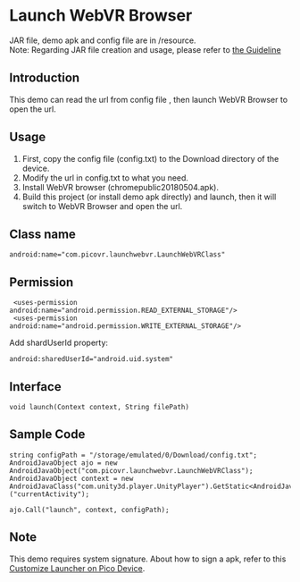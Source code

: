 # Launch WebVR Browser 

JAR file, demo apk and config file are in /resource.    
Note: Regarding JAR file creation and usage, please refer to [the Guideline](https://github.com/picoxr/support/blob/master/How%20to%20Use%20JAR%20file%20in%20Unity%20project%20on%20Pico%20Device.docx)

## Introduction
This demo can read the url from config file , then launch WebVR Browser to open the url.

## Usage
1. First, copy the config file (config.txt) to the Download directory of the device.
2. Modify the url in config.txt to what you need.
3. Install WebVR browser (chromepublic20180504.apk).
4. Build this project (or install demo apk directly) and launch, then it will switch to WebVR Browser and open the url.

## Class name
```
android:name="com.picovr.launchwebvr.LaunchWebVRClass"
```


## Permission
```
 <uses-permission android:name="android.permission.READ_EXTERNAL_STORAGE"/>
 <uses-permission android:name="android.permission.WRITE_EXTERNAL_STORAGE"/>
```

Add shardUserId property: 
```
android:sharedUserId="android.uid.system"
```

## Interface
```
void launch(Context context, String filePath)
```

## Sample Code

```
string configPath = "/storage/emulated/0/Download/config.txt";
AndroidJavaObject ajo = new AndroidJavaObject("com.picovr.launchwebvr.LaunchWebVRClass");
AndroidJavaObject context = new AndroidJavaClass("com.unity3d.player.UnityPlayer").GetStatic<AndroidJavaObject>("currentActivity");

ajo.Call("launch", context, configPath);
```

## Note
This demo requires system signature. About how to sign a apk, refer to this [Customize Launcher on Pico Device](https://github.com/picoxr/support/blob/master/Customize%20Launcher%20on%20Pico%20Device.docx?raw=true).




